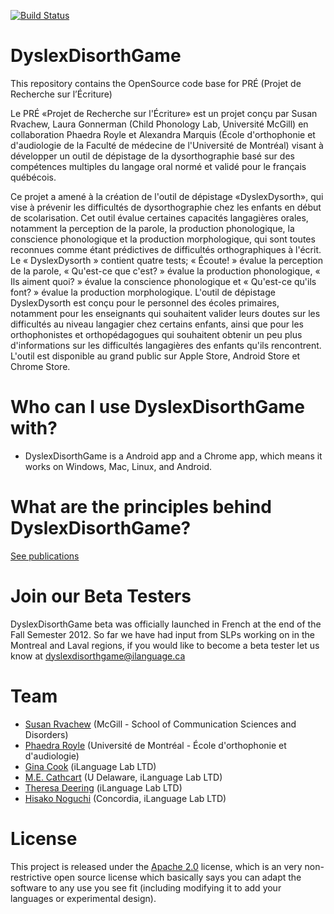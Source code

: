 [![Build Status](https://travis-ci.org/ProjetDeRechercheSurLecriture/DyslexDisorthGame.png)](https://travis-ci.org/ProjetDeRechercheSurLecriture/DyslexDisorthGame)

DyslexDisorthGame 
=================

This repository contains the OpenSource code base for PRÉ (Projet de Recherche sur l’Écriture)

Le PRÉ «Projet de Recherche sur l'Écriture» est un projet conçu par Susan Rvachew, Laura Gonnerman (Child Phonology Lab, Université McGill) en collaboration Phaedra Royle et Alexandra Marquis (École d'orthophonie et d'audiologie de la Faculté de médecine de l'Université de Montréal) visant à développer un outil de dépistage de la dysorthographie basé sur des compétences multiples du langage oral normé et validé pour le français québécois.

Ce projet a amené à la création de l'outil de dépistage «DyslexDysorth», qui vise à prévenir les difficultés de dysorthographie chez les enfants en début de scolarisation. Cet outil évalue certaines capacités langagières orales, notamment la perception de la parole, la production phonologique, la conscience phonologique et la production morphologique, qui sont toutes reconnues comme étant prédictives de difficultés orthographiques à l'écrit. Le « DyslexDysorth » contient quatre tests; « Écoute! » évalue la perception de la parole, « Qu'est-ce que c'est? » évalue la production phonologique, « Ils aiment quoi? » évalue la conscience phonologique et « Qu'est-ce qu'ils font? » évalue la production morphologique. L'outil de dépistage DyslexDysorth est conçu pour le personnel des écoles primaires, notamment pour les enseignants qui souhaitent valider leurs doutes sur les difficultés au niveau langagier chez certains enfants, ainsi que pour les orthophonistes et orthopédagogues qui souhaitent obtenir un peu plus d'informations sur les difficultés langagières des enfants qu'ils rencontrent. L'outil est disponible au grand public sur Apple Store, Android Store et Chrome Store.

# Who can I use DyslexDisorthGame with?
* DyslexDisorthGame is a Android app and a Chrome app, which means it works on Windows, Mac, Linux, and Android.

# What are the principles behind DyslexDisorthGame?

[See publications](http://www.medicine.mcgill.ca/srvachew/)

# Join our Beta Testers

DyslexDisorthGame beta was officially launched in French at the end of the Fall Semester 2012. So far we have had input from SLPs working on in the Montreal and Laval regions, if you would like to become a beta tester let us know at dyslexdisorthgame@ilanguage.ca 

# Team
* [Susan Rvachew](http://www.medicine.mcgill.ca/srvachew/) (McGill - School of Communication Sciences and Disorders)
* [Phaedra Royle](http://www.crblm.ca/members/phaedra_royle) (Université de Montréal - École d'orthophonie et d'audiologie)
* [Gina Cook](http://ilanguage.ca/) (iLanguage Lab LTD)
* [M.E. Cathcart](http://udel.edu/~mdotedot/) (U Delaware, iLanguage Lab LTD)
* [Theresa Deering](http://ilanguage.ca/) (iLanguage Lab LTD)
* [Hisako Noguchi](http://ilanguage.ca/) (Concordia, iLanguage Lab LTD)

# License 

This project is released under the [Apache 2.0](http://www.apache.org/licenses/LICENSE-2.0.html) license, which is an very non-restrictive open source license which basically says you can adapt the software to any use you see fit (including modifying it to add your languages or experimental design).

